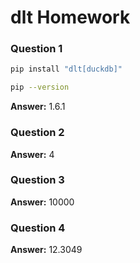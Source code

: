 # dlt Homework

### Question 1

```bash
pip install "dlt[duckdb]"

pip --version
```

**Answer:** 1.6.1


### Question 2


**Answer:** 4


### Question 3


**Answer:** 10000


### Question 4


**Answer:** 12.3049
